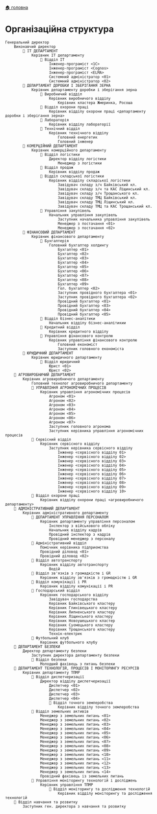 ﻿[🏠 головна](../README.MD)
# Організаційна структура

    Генеральний директор
        Виконавчий директор
            💼 IT ДЕПАРТАМЕНТ
                Керівник IT департаменту
                    📂 Відділ IT
                        Інженер-програміст <1C>
                        Інженер-програміст <Cognos>
                        Інженер-програміст <ELMA>
                        Системний адміністратор <01>
                        Системний адміністратор <02>
            💼 ДЕПАРТАМЕНТ ДОРОБКИ І ЗБЕРІГАННЯ ЗЕРНА
                Керівник департаменту доробки і зберігання зерна
                    📂 Виробничий відділ
                        Керівник виробничого відділу
                            Керівник кластера Жмеринка, Росоша
                    📂 Відділ охорони праці
                        Керівник відділу охорони праці <департаменту доробки і зберігання зерна>
                    📂 Лабораторія
                        Керівник відділу лабораторії
                    📂 Технічний відділ
                        Керівник технічного відділу
                            Головний енергетик
                            Головний інженер
            💼 КОМЕРЦІЙНИЙ ДЕПАРТАМЕНТ
                Керівник комерційного департаменту
                    📂 Відділ логістики
                        Директор відділу логістики
                            Менеджер з логістики
                    📂 Відділ продаж
                        Керівник відділу продаж
                    📂 Відділ складської логістики
                        Керівник відділу складської логістики
                            Завідувач складу з/ч Байківський кл.
                            Завідувач складу з/ч та КАС Ліщинський кл.
                            Завідувач складу з/ч Трощанського кл.
                            Завідувач складу ТМЦ Байківський кл.
                            Завідувач складу ТМЦ Ліщинський кл.
                            Завідувач складу ТМЦ та КАС Трощанський кл.
                    📂 Управління закупівель
                        Начальник управління закупівель
                            Заступник начальника управління закупівель
                            Менеджер з постачання <01>
                            Менеджер з постачання <02>
            💼 ФІНАНСОВИЙ ДЕПАРТАМЕНТ
                Керівник фінансового департаменту
                    📂 Бухгалтерія
                        Головний бухгалтер холдингу
                            Бухгалтер <01>
                            Бухгалтер <02>
                            Бухгалтер <03>
                            Бухгалтер <04>
                            Бухгалтер <05>
                            Бухгалтер <06>
                            Бухгалтер <07>
                            Бухгалтер <08>
                            Бухгалтер <09>
                            Гол. бухгалтер <02>
                            Заступник провідного бухгалтера <01>
                            Заступник провідного бухгалтера <02>
                            Провідний бухгалтер <01>
                            Провідний бухгалтер <03>
                            Провідний бухгалтер <04>
                            Провідний бухгалтер <05>
                    📂 Відділ бізнес-аналітики
                        Начальник відділу бізнес-аналітикии
                    📂 Кредитний відділ
                        Керівник кредитного відділу
                    📂 Управління фінансового контролю
                        Керівник управління фінансового контролю
                            Головний економіст
                            Заступник головного економіста
            💼 ЮРИДИЧНИЙ ДЕПАРТАМЕНТ
                Керівник юридичного департаменту
                    📂 Відділ юридичний
                        Юрист <01>
                        Юрист <02>
        💼 АГРОВИРОБНИЧИЙ ДЕПАРТАМЕНТ
            Керівник агровиробничого департаменту
                Головний технолог агровиробничого департаменту
                💼 УПРАВЛІННЯ АГРОНОМІЧНИХ ПРОЦЕСІВ
                    Керівник управління агрономічних процесів
                        Агроном <01>
                        Агроном <02>
                        Агроном <03>
                        Агроном <04>
                        Агроном <05>
                        Агроном <06>
                        Агроном <07>
                        Заступник головного агронома
                        Заступник керівника управління агрономічних процесів
                📂 Сервісний відділ
                    Керівник сервісного відділу
                        Заступник керівника сервісного відділу
                            Інженер <сервісного відділу 01>
                            Інженер <сервісного відділу 02>
                            Інженер <сервісного відділу 03>
                            Інженер <сервісного відділу 04>
                            Інженер <сервісного відділу 05>
                            Інженер <сервісного відділу 06>
                            Інженер <сервісного відділу 07>
                            Інженер <сервісного відділу 08>
                            Інженер <сервісного відділу 09>
                            Інженер <сервісного відділу 10>
                📂 Відділ охорони праці
                    Керівник відділу охорони праці <агровиробничого департаменту>
        💼 АДМІНІСТРАТИВНИЙ ДЕПАРТАМЕНТ
            Керівник адміністративного департаменту
                💼 ДЕПАРТАМЕНТ УПРАВЛІННЯ ПЕРСОНАЛОМ
                    Керівник департаменту управління персоналом
                        Інспектор з військового обліку
                        Начальник відділу кадрів
                        Провідний інспектор з кадрів
                        Провідний менеджер з персоналу
                📂 Адміністративний відділ
                    Помічник керівника підприємства
                    Провідний діловод <01>
                    Провідний діловод <02>
                📂 Відділ автотранспорту
                    Керівник відділу автотранспорту
                        Водій
                📂 Відділ зв'язків з громадкістю і GR
                    Керівник відділу зв'язків з громадкістю і GR
                📂 Відділ комунікації і PR
                    Керівник відділу комунікації і PR
                📂 Господарський відділ
                    Керівник господарського відділу
                        Завідувач господарства
                        Керівник Байківського кластеру
                        Керівник Глинівецького кластеру
                        Керівник Липненського кластеру
                        Керівник Ліщинського кластеру
                        Керівник Новоушецького кластер
                        Керівник Суємецького кластеру
                        Керівник Трощанського кластеру
                        Технік-електрик
                📂 Футбольний клуб
                    Керівник футбольного клубу
        💼 ДЕПАРТАМЕНТ БЕЗПЕКИ
            Директор департаменту безпеки
                Заступник директора департаменту безпеки
                📂 Відділ безпеки
                    Молодший фахівець з питань безпеки
        💼 ДЕПАРТАМЕНТ ТЕХНОЛОГІЙ, ПРОЦЕСІВ І МОНІТОРИНГУ РЕСУРСІВ
            Керівник департаменту ТПМР
                📂 Відділ диспетчеризації
                    Директор відділу диспетчеризації
                        Диспетчер <01>
                        Диспетчер <02>
                        Диспетчер <03>
                        Диспетчер <04>
                        📂 Відділ точного землеробства
                            Керівник відділу точного землеробства
                📂 Відділ земельних активів
                    Менеджер з земельних питань <01>
                    Менеджер з земельних питань <02>
                    Менеджер з земельних питань <03>
                    Менеджер з земельних питань <04>
                    Менеджер з земельних питань <05>
                    Менеджер з земельних питань <06>
                    Менеджер з земельних питань <07>
                    Менеджер з земельних питань <08>
                    Менеджер з земельних питань <09>
                    Менеджер з земельних питань <10>
                    Менеджер з земельних питань <11>
                    Менеджер з земельних питань <12>
                    Менеджер з земельних питань <13>
                    Менеджер з земельних питань <14>
                    Провідний фахівець із земельних питань
                📂 Управління моніторингу технологій і досліджень
                    Керівник управління ТПМР 
                        📂 Відділ моніторингу та дослідження технологій
                            Керівник відділу моніторингу та дослідження технологій
        📂 Відділ навчання та розвитку
            Заступник ген. директора з навчання та розвитку